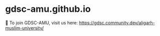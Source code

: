 # gdsc-amu.github.io

🚀 To join GDSC-AMU, visit us here: https://gdsc.community.dev/aligarh-muslim-university/
